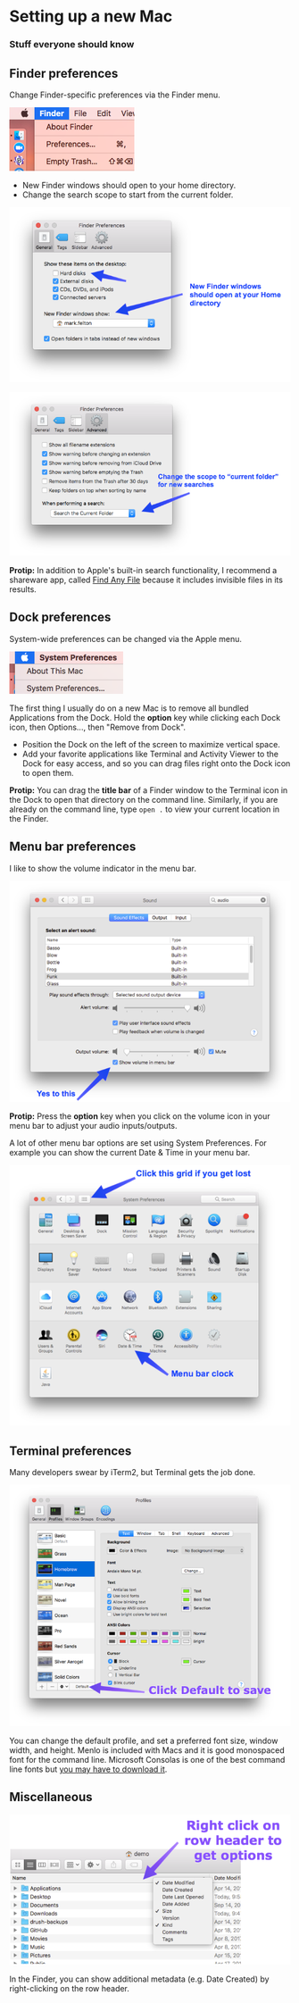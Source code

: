 # Setting up a new Mac

### Stuff everyone should know


## Finder preferences

Change Finder-specific preferences via the Finder menu.

![Finder menu > Preferences...](images/finder_preferences.png)

- New Finder windows should open to your home directory.
- Change the search scope to start from the current folder. 

![](images/new_finder_windows.png)

![](images/search_scope.png)

**Protip:** In addition to Apple's built-in search functionality, I recommend a shareware app, called [Find Any File](http://apps.tempel.org/FindAnyFile) because it includes invisible files in its results.


## Dock preferences

System-wide preferences can be changed via the Apple menu.

![Apple menu > System Preferences...](images/system_preferences_and_about_this_mac.png)

The first thing I usually do on a new Mac is to remove all bundled Applications from the Dock. Hold the **option** key while clicking each Dock icon, then Options..., then "Remove from Dock".

- Position the Dock on the left of the screen to maximize vertical space. 
- Add your favorite applications like Terminal and Activity Viewer to the Dock for easy access, and so you can drag files right onto the Dock icon to open them. 

**Protip:** You can drag the **title bar** of a Finder window to the Terminal icon in the Dock to open that directory on the command line. Similarly, if you are already on the command line, type `open .` to view your current location in the Finder.
 
## Menu bar preferences

I like to show the volume indicator in the menu bar.

![](images/volume_in_menu_bar.png)

**Protip:** Press the **option** key when you click on the volume icon in your menu bar to adjust your audio inputs/outputs.  

A lot of other menu bar options are set using System Preferences. For example you can show the current Date & Time in your menu bar.

![](images/menu_bar_clock.png)

## Terminal preferences

Many developers swear by iTerm2, but Terminal gets the job done.

![](images/terminal_default.png)

You can change the default profile, and set a preferred font size, window width, and height. Menlo is included with Macs and it is good monospaced font for the command line. Microsoft Consolas is one of the best command line fonts but [you may have to download it](http://ikato.com/blog/how-to-install-consolas-font-on-mac-os-x.html). 

## Miscellaneous

![](images/row_header.png)

In the Finder, you can show additional metadata (e.g. Date Created) by right-clicking on the row header.

